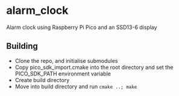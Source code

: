 # alarm_clock
Alarm clock using Raspberry Pi Pico and an SSD13-6 display

## Building
- Clone the repo, and initialise submodules
- Copy pico_sdk_import.cmake into the root directory and set the PICO_SDK_PATH environment variable
- Create build directory
- Move into build directory and run ```cmake ..; make```